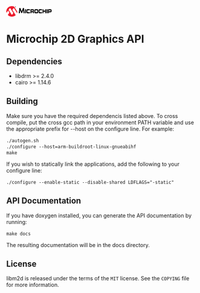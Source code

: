 ![Microchip](docs/microchip_logo.png)

# Microchip 2D Graphics API

## Dependencies

- libdrm >= 2.4.0
- cairo >= 1.14.6

## Building

Make sure you have the required dependencis listed above.  To cross compile, put
the cross gcc path in your environment PATH variable and use the appropriate
prefix for --host on the configure line.  For example:

    ./autogen.sh
    ./configure --host=arm-buildroot-linux-gnueabihf
    make

If you wish to statically link the applications, add the following to your
configure line:

    ./configure --enable-static --disable-shared LDFLAGS="-static"


## API Documentation

If you have doxygen installed, you can generate the API documentation by running:

    make docs

The resulting documentation will be in the docs directory.

## License

libm2d is released under the terms of the `MIT` license. See the `COPYING`
file for more information.
